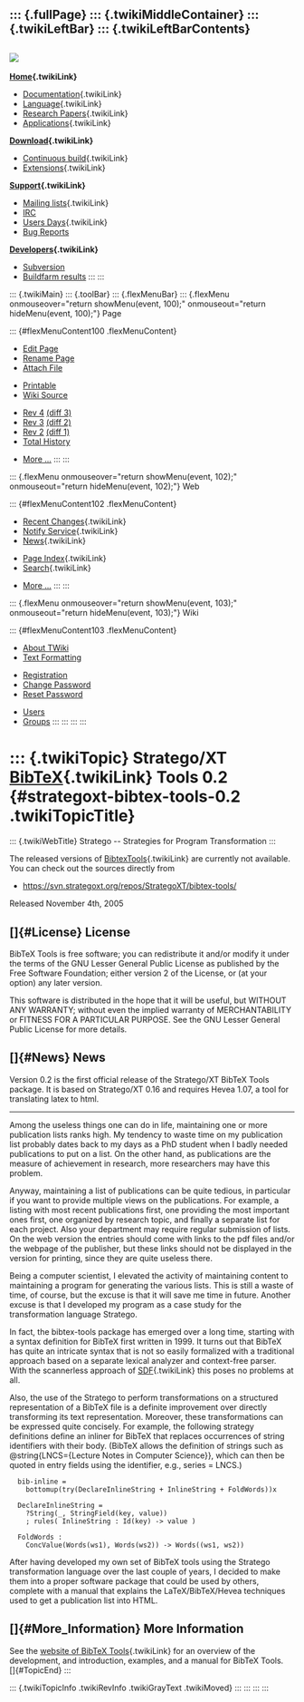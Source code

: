 ::: {.fullPage}
::: {.twikiMiddleContainer}
::: {.twikiLeftBar}
::: {.twikiLeftBarContents}
  ----------------------------------------------------------------------------------
  [![](../pub/Stratego/StrategoLogo/StrategoLogoTextlessWhite-100px.png)](WebHome)
  ----------------------------------------------------------------------------------

**[Home](WebHome){.twikiLink}**

-   [Documentation](StrategoDocumentation){.twikiLink}
-   [Language](StrategoLanguage){.twikiLink}
-   [Research Papers](StrategoPublications){.twikiLink}
-   [Applications](StrategoApplication){.twikiLink}

**[Download](StrategoDownload){.twikiLink}**

-   [Continuous build](ContinuousBuild){.twikiLink}
-   [Extensions](AdditionalPackageDownload){.twikiLink}

**[Support](StrategoSupport){.twikiLink}**

-   [Mailing lists](MailingList){.twikiLink}
-   [IRC](irc://irc.freenode.net/#stratego)
-   [Users Days](StrategoUsersDay){.twikiLink}
-   [Bug Reports](http://yellowgrass.org/project/StrategoXT)

**[Developers](StrategoDev){.twikiLink}**

-   [Subversion](https://svn.strategoxt.org/repos/StrategoXT/strategoxt/trunk)
-   [Buildfarm
    results](http://hydra.nixos.org/jobset/strategoxt/strategoxt-release/all)
:::
:::

::: {.twikiMain}
::: {.toolBar}
::: {.flexMenuBar}
::: {.flexMenu onmouseover="return showMenu(event, 100);" onmouseout="return hideMenu(event, 100);"}
Page

::: {#flexMenuContent100 .flexMenuContent}
-   [Edit
    Page](http://www.program-transformation.org/edit/Stratego/BibtexToolsRelease02?t=1536825549)
-   [Rename
    Page](http://www.program-transformation.org/rename/Stratego/BibtexToolsRelease02)
-   [Attach
    File](http://www.program-transformation.org/attach/Stratego/BibtexToolsRelease02)

<!-- -->

-   [Printable](http://www.program-transformation.org/view/Stratego/BibtexToolsRelease02?skin=print.pattern)
-   [Wiki
    Source](http://www.program-transformation.org/view/Stratego/BibtexToolsRelease02?skin=text&raw=on&contenttype=text/plain)

<!-- -->

-   [Rev
    4](http://www.program-transformation.org/view/Stratego/BibtexToolsRelease02?rev=1.4)
    [(diff 3)](http://www.program-transformation.org/rdiff/Stratego/BibtexToolsRelease02?rev1=1.4&rev2=1.3)
-   [Rev
    3](http://www.program-transformation.org/view/Stratego/BibtexToolsRelease02?rev=1.3)
    [(diff 2)](http://www.program-transformation.org/rdiff/Stratego/BibtexToolsRelease02?rev1=1.3&rev2=1.2)
-   [Rev
    2](http://www.program-transformation.org/view/Stratego/BibtexToolsRelease02?rev=1.2)
    [(diff 1)](http://www.program-transformation.org/rdiff/Stratego/BibtexToolsRelease02?rev1=1.2&rev2=1.1)
-   [Total
    History](http://www.program-transformation.org/rdiff/Stratego/BibtexToolsRelease02)

<!-- -->

-   [More
    \...](http://www.program-transformation.org/oops/Stratego/BibtexToolsRelease02?template=oopsmore&param1=1.4&param2=1.4)
:::
:::

::: {.flexMenu onmouseover="return showMenu(event, 102);" onmouseout="return hideMenu(event, 102);"}
Web

::: {#flexMenuContent102 .flexMenuContent}
-   [Recent Changes](WebChanges){.twikiLink}
-   [Notify Service](WebNotify){.twikiLink}
-   [News](WebNews){.twikiLink}

<!-- -->

-   [Page Index](WebIndex){.twikiLink}
-   [Search](WebSearch){.twikiLink}

<!-- -->

-   [More
    \...](http://www.program-transformation.org/oops/Stratego/BibtexToolsRelease02?template=oopsmore&param1=1.4&param2=1.4)
:::
:::

::: {.flexMenu onmouseover="return showMenu(event, 103);" onmouseout="return hideMenu(event, 103);"}
Wiki

::: {#flexMenuContent103 .flexMenuContent}
-   [About
    TWiki](http://www.program-transformation.org/view/TWiki/WebHome)
-   [Text
    Formatting](http://www.program-transformation.org/view/TWiki/TextFormattingRules)

<!-- -->

-   [Registration](http://www.program-transformation.org/view/TWiki/TWikiRegistration)
-   [Change
    Password](http://www.program-transformation.org/view/TWiki/ChangePassword)
-   [Reset
    Password](http://www.program-transformation.org/view/TWiki/ResetPassword)

<!-- -->

-   [Users](http://www.program-transformation.org/view/Main/TWikiUsers)
-   [Groups](http://www.program-transformation.org/view/Main/TWikiGroups)
:::
:::
:::
:::

::: {.twikiTopic}
Stratego/XT [BibTeX](BibTeX){.twikiLink} Tools 0.2 {#strategoxt-bibtex-tools-0.2 .twikiTopicTitle}
==================================================

::: {.twikiWebTitle}
Stratego \-- Strategies for Program Transformation
:::

The released versions of [BibtexTools](BibtexTools){.twikiLink} are
currently not available. You can check out the sources directly from

-   <https://svn.strategoxt.org/repos/StrategoXT/bibtex-tools/>

Released November 4th, 2005

[]{#License} License
--------------------

BibTeX Tools is free software; you can redistribute it and/or modify it
under the terms of the GNU Lesser General Public License as published by
the Free Software Foundation; either version 2 of the License, or (at
your option) any later version.

This software is distributed in the hope that it will be useful, but
WITHOUT ANY WARRANTY; without even the implied warranty of
MERCHANTABILITY or FITNESS FOR A PARTICULAR PURPOSE. See the GNU Lesser
General Public License for more details.

[]{#News} News
--------------

Version 0.2 is the first official release of the Stratego/XT BibTeX
Tools package. It is based on Stratego/XT 0.16 and requires Hevea 1.07,
a tool for translating latex to html.

------------------------------------------------------------------------

Among the useless things one can do in life, maintaining one or more
publication lists ranks high. My tendency to waste time on my
publication list probably dates back to my days as a PhD student when I
badly needed publications to put on a list. On the other hand, as
publications are the measure of achievement in research, more
researchers may have this problem.

Anyway, maintaining a list of publications can be quite tedious, in
particular if you want to provide multiple views on the publications.
For example, a listing with most recent publications first, one
providing the most important ones first, one organized by research
topic, and finally a separate list for each project. Also your
department may require regular submission of lists. On the web version
the entries should come with links to the pdf files and/or the webpage
of the publisher, but these links should not be displayed in the version
for printing, since they are quite useless there.

Being a computer scientist, I elevated the activity of maintaining
content to maintaining a program for generating the various lists. This
is still a waste of time, of course, but the excuse is that it will save
me time in future. Another excuse is that I developed my program as a
case study for the transformation language Stratego.

In fact, the bibtex-tools package has emerged over a long time, starting
with a syntax definition for BibTeX first written in 1999. It turns out
that BibTeX has quite an intricate syntax that is not so easily
formalized with a traditional approach based on a separate lexical
analyzer and context-free parser. With the scannerless approach of
[SDF](SDF){.twikiLink} this poses no problems at all.

Also, the use of the Stratego to perform transformations on a structured
representation of a BibTeX file is a definite improvement over directly
transforming its text representation. Moreover, these transformations
can be expressed quite concisely. For example, the following strategy
definitions define an inliner for BibTeX that replaces occurrences of
string identifiers with their body. (BibTeX allows the definition of
strings such as \@string{LNCS={Lecture Notes in Computer Science}},
which can then be quoted in entry fields using the identifier, e.g.,
series = LNCS.)

      bib-inline = 
        bottomup(try(DeclareInlineString + InlineString + FoldWords))x

      DeclareInlineString =
        ?String(_, StringField(key, value))
        ; rules( InlineString : Id(key) -> value )

      FoldWords :
        ConcValue(Words(ws1), Words(ws2)) -> Words((ws1, ws2))

After having developed my own set of BibTeX tools using the Stratego
transformation language over the last couple of years, I decided to make
them into a proper software package that could be used by others,
complete with a manual that explains the LaTeX/BibTeX/Hevea techniques
used to get a publication list into HTML.

[]{#More_Information} More Information
--------------------------------------

See the [website of BibTeX Tools](BibtexTools){.twikiLink} for an
overview of the development, and introduction, examples, and a manual
for BibTeX Tools.\
[]{#TopicEnd}
:::

::: {.twikiTopicInfo .twikiRevInfo .twikiGrayText .twikiMoved}
:::
:::
:::
:::
